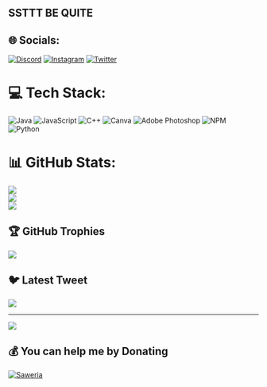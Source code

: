 ## SSTTT BE QUITE

## 🌐 Socials:
[![Discord](https://img.shields.io/badge/Discord-%237289DA.svg?logo=discord&logoColor=white)](https://discord.gg/ga27nEngK5) [![Instagram](https://img.shields.io/badge/Instagram-%23E4405F.svg?logo=Instagram&logoColor=white)](https://instagram.com/quietartx) [![Twitter](https://img.shields.io/badge/Twitter-%231DA1F2.svg?logo=Twitter&logoColor=white)](https://twitter.com/RyujiR4) 

# 💻 Tech Stack:
![Java](https://img.shields.io/badge/java-%23ED8B00.svg?style=flat&logo=java&logoColor=white) ![JavaScript](https://img.shields.io/badge/javascript-%23323330.svg?style=flat&logo=javascript&logoColor=%23F7DF1E) ![C++](https://img.shields.io/badge/c++-%2300599C.svg?style=flat&logo=c%2B%2B&logoColor=white) ![Canva](https://img.shields.io/badge/Canva-%2300C4CC.svg?style=flat&logo=Canva&logoColor=white) ![Adobe Photoshop](https://img.shields.io/badge/adobephotoshop-%2331A8FF.svg?style=flat&logo=adobephotoshop&logoColor=white) ![NPM](https://img.shields.io/badge/NPM-%23000000.svg?style=flat&logo=npm&logoColor=white) ![Python](https://img.shields.io/badge/python-3670A0?style=flat&logo=python&logoColor=ffdd54)
# 📊 GitHub Stats:
![](https://github-readme-stats.vercel.app/api?username=QuietArtX&theme=omni&hide_border=false&include_all_commits=false&count_private=false)<br/>
![](https://github-readme-streak-stats.herokuapp.com/?user=QuietArtX&theme=omni&hide_border=false)<br/>
![](https://github-readme-stats.vercel.app/api/top-langs/?username=QuietArtX&theme=omni&hide_border=false&include_all_commits=false&count_private=false&layout=compact)

## 🏆 GitHub Trophies
![](https://github-profile-trophy.vercel.app/?username=QuietArtX&theme=discord&no-frame=true&no-bg=true&margin-w=4)

## 🐦 Latest Tweet
[![](https://gtce.itsvg.in/api?username=RyujiR4)](https://github.com/VishwaGauravIn/github-twitter-card-embed)

---
[![](https://visitcount.itsvg.in/api?id=QuietArtX&icon=9&color=5)](https://visitcount.itsvg.in)

  ## 💰 You can help me by Donating
  [![Saweria](https://img.shields.io/badge/Buy%20Me%20a%20Coffee-ffdd00?style=for-the-badge&logo=buy-me-a-coffee&logoColor=black)](https://saweria.co/quietartx) 

 
